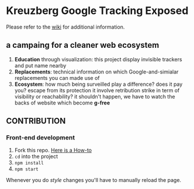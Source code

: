 # Kreuzberg Google Tracking Exposed

Please refer to the [wiki](https://github.com/tracking-exposed/krgotrex/wiki) for additional information.

## a campaing for a cleaner web ecosystem

1. **Education** through visualization: this project display invisible trackers and put name nearby
2. **Replacements**: technical information on which Google-and-simialar replacements you can made use of
3. **Ecosystem**: how much being surveilled play a difference? does it pay you? escape from its protection it involve retribution strike in term of visibility or reachability? it shouldn't happen, we have to watch the backs of website which become **g-free**

## CONTRIBUTION

### Front-end development

1. Fork this repo. [Here is a How-to](https://help.github.com/articles/fork-a-repo/)
2. `cd` into the project
3. `npm install`
4. `npm start`

Whenever you do *style* changes you'll have to manually reload the page.
